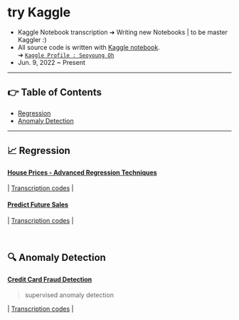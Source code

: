 # try Kaggle
- Kaggle Notebook transcription ➔ Writing new Notebooks | to be master Kaggler :)
- All source code is written with [Kaggle notebook](https://www.kaggle.com/docs/notebooks#types-of-notebooks).   
➔ [`Kaggle Profile : Seoyoung Oh`](https://www.kaggle.com/ohseoyoung)
- Jun. 9, 2022 ~ Present

----------------------------------
## 👉 Table of Contents
- [Regression](#chart_with_upwards_trend-regression)
- [Anomaly Detection](#mag-anomaly-detection)
-----------------------
## :chart_with_upwards_trend: Regression
#### [House Prices - Advanced Regression Techniques](https://www.kaggle.com/competitions/house-prices-advanced-regression-techniques)
| [Transcription codes](https://github.com/standing-o/try_Kaggle/tree/master/House_price) |

#### [Predict Future Sales](https://www.kaggle.com/competitions/competitive-data-science-predict-future-sales)
| [Transcription codes](https://github.com/standing-o/try_Kaggle/tree/master/Future_sales) |

<a href='#table-of-contents'></a>
<br/>

## :mag: Anomaly Detection
#### [Credit Card Fraud Detection](https://www.kaggle.com/datasets/mlg-ulb/creditcardfraud)
> supervised anomaly detection


| [Transcription codes](https://github.com/standing-o/try_Kaggle/tree/master/Credit_card_fraud_detection) | 

<a href='#table-of-contents'></a>
<br/>

